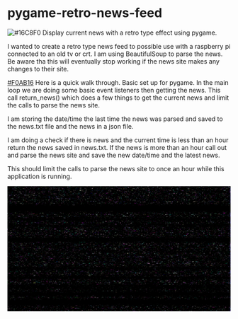 # pygame-retro-news-feed

![#16C8F0](https://via.placeholder.com/15/16C8F0/000000?text=+) Display current news with a retro type effect using pygame.

I wanted to create a retro type news feed to possible use with a raspberry pi connected to an old tv or crt. I am using BeautifulSoup to parse the news. Be aware tha this will eventually stop working if the news site makes any changes to their site.

[#F0AB16](https://via.placeholder.com/15/F0AB16/000000?text=+) Here is a quick walk through. Basic set up for pygame. In the main loop we are doing some basic event listeners then getting the news. This call return_news() which does a few things to get the current news and limit the calls to parse the news site.

I am storing the date/time the last time the news was parsed and saved to the news.txt file and the news in a json file.

I am doing a check if there is news and the current time is less than an hour return the news saved in news.txt. If the news is more than an hour call out and parse the news site and save the new date/time and the latest news. 

This should limit the calls to parse the news site to once an hour while this application is running.


![Glitch backfround](./images/bg1.png)

